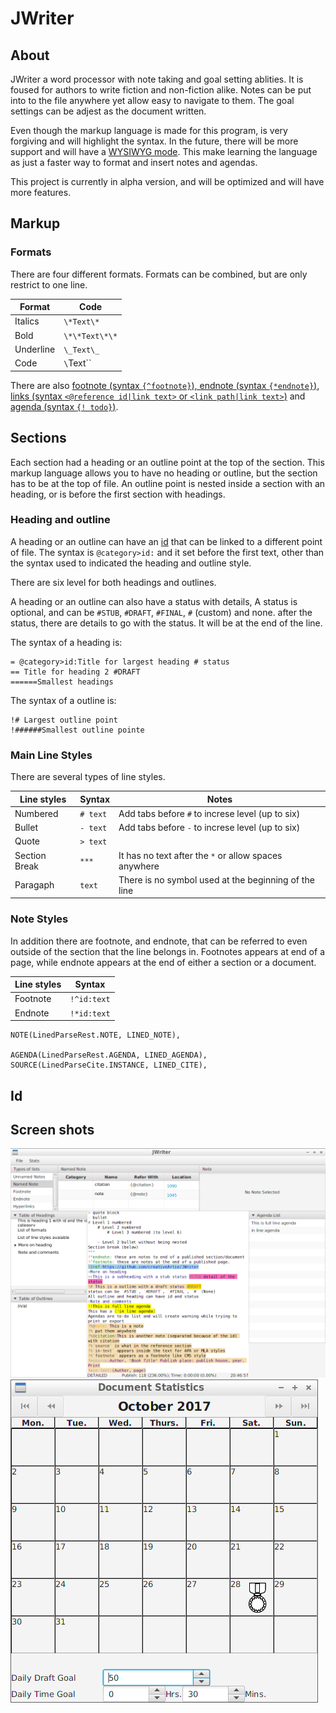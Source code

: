 # JWriter

## About
JWriter a word processor with note taking and goal setting ablities. It is
foused for authors to write fiction and non-fiction alike.  Notes can be put
into to the file anywhere yet allow easy to navigate to them. The goal settings
can be adjest as the document written.

Even though the markup language is made for this program, is very forgiving and
will highlight the syntax. In the future, there will be more support and will
have a [WYSIWYG mode](https://en.wikipedia.org/wiki/WYSIWYG). This make learning
the language as just a faster way to format and insert notes and agendas.

This project is currently in alpha version, and will be optimized and will have
more features.

## Markup

### Formats
There are four different formats. Formats can be combined, but are only restrict
to one line.

|Format   |Code          |
|---------|--------------|
|Italics  |`\*Text\*`    |
|Bold     |`\*\*Text\*\*`|
|Underline|`\_Text\_`    |
|Code     |`\`Text\``    |

There are also [footnote (syntax `{^footnote}`), endnote (syntax `{*endnote}`)](#note-styles),
[links (syntax `<@reference id|link text>` or `<link path|link text>`)](#hyperlink) and
[agenda (syntax `{! todo}`)](#agenda).

## Sections
Each section had a heading or an outline point at the top of the section. This
markup language allows you to have no heading or outline, but the section has to
be at the top of file. An outline point is nested inside a section with an
heading, or is before the first section with headings.


### Heading and outline

A heading or an outline can have an [id](Id) that can be linked to a different
point of file.  The syntax is `@category>id:` and it set before the first text,
other than the syntax used to indicated the heading and outline style.

There are six level for both headings and outlines.

A heading or an outline can also have a status with details, A status is
optional, and can be `#STUB`, `#DRAFT`, `#FINAL`, `#` (custom) and none. after
the status, there are details to go with the status. It will be at the end of
the line.

The syntax of a heading is:
~~~
= @category>id:Title for largest heading # status
== Title for heading 2 #DRAFT
======Smallest headings
~~~

The syntax of a outline is:
~~~
!# Largest outline point
!######Smallest outline pointe
~~~

### Main Line Styles

There are several types of line styles.

|Line styles  |Syntax    |Notes                                                |
|-------------|----------|-----------------------------------------------------|
|Numbered     | `# text` |Add tabs before `#` to increse level (up to six)     |
|Bullet       | `- text` |Add tabs before `-` to increse level (up to six)     |
|Quote        | `> text` |                                                     |
|Section Break| `***`    |It has no text after the `*` or allow spaces anywhere|
|Paragaph     | `text`   |There is no symbol used at the beginning of the line |

### Note Styles
In addition there are footnote, and endnote, that can be referred to even
outside of the section that the line belongs in. Footnotes appears at end of a
page, while endnote appears at the end of either a section or a document.

|Line styles|Syntax      |
|-----------|------------|
|Footnote   | `!^id:text`|
|Endnote    | `!*id:text`|


    NOTE(LinedParseRest.NOTE, LINED_NOTE),

    AGENDA(LinedParseRest.AGENDA, LINED_AGENDA),
    SOURCE(LinedParseCite.INSTANCE, LINED_CITE),

## Id


## Screen shots
![Main Window](design/main.png)
![Stats Window](design/stats.png)
